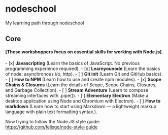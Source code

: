 # nodeschool
My learning path through nodeschool

<h2>Core</h2>
<h4>[These workshoppers focus on essential skills for working with Node.js].</h4>
- [x] <b>Javascripting</b> (Learn the basics of JavaScript. No previous programming experience required).
- [x] <b>Learnyounode</b> (Learn the basics of node: asynchronous i/o, http).
- [ ] <b>Git init</b> (Learn Git and GitHub basics).
- [ ] <b>How to NPM</b> (Learn how to use and create npm modules).
- [x] <b>Scope Chains & Closures</b> (Learn the details of Scope, Scope Chains, Closures, and Garbage Collection).
- [ ] <b>Stream Adventure</b> (Learn to compose streaming interfaces with .pipe()).
- [ ] <b>Elementary Electron</b> (Make a desktop application using Node and Chromium with Electron).
- [ ] <b>How to markdown</b> (Learn how to start using Markdown — a lightweight markup language with plain text formatting syntax.).

Now trying to follow the Node.JS style guide: https://github.com/felixge/node-style-guide
